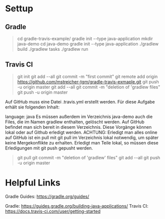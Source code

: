 # Settup
## Gradle
> cd gradle-travis-example/
> gradle init --type java-application
> mkdir java-demo
> cd java-demo
> gradle init --type java-application
> ./gradlew build
> ./gradlew tasks
> ./gradlew run
  
## Travis CI
> git init
> git add --all
> git commit -m "first commit"
> git remote add origin https://github.com/mstreicher-tgm/gradle-travis-exmaple.git
> git push -u origin master
> git add --all
> git commit -m "deletion of 'gradlew files"
> git push -u origin master
  
Auf GitHub muss eine Datei .travis.yml erstellt werden. Für diese Aufgabe erhält sie folgenden Inhalt:

language: java
Es müssen außerdem im Verzeichnis java-demo auch die Files, die im Namen gradlew enthalten, gelöscht werden. Auf GitHub befindet man sich bereit in diesem Verzeichnis. Diese Vorgänge können lokal oder auf Github erledigt werden. ACHTUNG: Erledigt man alles online auf GitHub ist ein pull mit git pull im Verzeichnis lokal notwendig, um später keine Mergekonflikte zu erhalten. Erledigt man Teile lokal, so müssen diese Erledigungen mit git push gepusht werden.

> git pull
> git commit -m "deletion of 'gradlew' files"
> git add --all
> git push -u origin master
  
# Helpful Links
Gradle Guides: https://gradle.org/guides/

Gradle: https://guides.gradle.org/building-java-applications/
Travis CI: https://docs.travis-ci.com/user/getting-started
